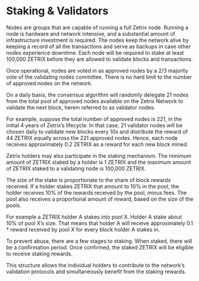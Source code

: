 # Staking & Validators

Nodes are groups that are capable of running a full Zetrix node. Running a node is hardware and network intensive, and a substantial amount of infrastructure investment is required. The nodes keep the network alive by keeping a record of all the transactions and serve as backups in case other nodes experience downtime. Each node will be required to stake at least 100,000 ZETRIX before they are allowed to validate blocks and transactions.

Once operational, nodes are voted in as approved nodes by a 2/3 majority vote of the validating nodes committee. There is no hard limit to the number of approved nodes on the network.

On a daily basis, the consensus algorithm will randomly delegate 21 nodes from the total pool of approved nodes available on the Zetrix Network to validate the next block, herein referred to as validator nodes.&#x20;

For example, suppose the total number of approved nodes is 221,  in the initial 4 years of Zetrix’s lifecycle. In that case, 21 validator nodes will be chosen daily to validate new blocks every 10s and distribute the reward of 44 ZETRIX equally across the 221 approved nodes. Hence, each node receives approximately 0.2 ZETRIX as a reward for each new block mined.&#x20;

Zetrix holders may also participate in the staking mechanism. The minimum amount of ZETRIX staked by a holder is 1 ZETRIX and the maximum amount of ZETRIX staked to a validating node is 100,000 ZETRIX.

The size of the stake is proportionate to the share of block rewards received. If a holder stakes ZETRIX that amount to 10% in the pool, the holder receives 10% of the rewards received by the pool, minus fees. The pool also receives a proportional amount of reward, based on the size of the pools.

For example a ZETRIX holder A stakes into pool X. Holder A stake about 10% of pool X’s size.  That means that holder A will receive approximately 0.1 \* reward received by pool X for every block holder A stakes in.

To prevent abuse, there are a few stages to staking. When staked, there will be a confirmation period. Once confirmed, the staked ZETRIX will be eligible to receive staking rewards.&#x20;

This structure allows the individual holders to contribute to the network’s validation protocols and simultaneously benefit from the staking rewards.

